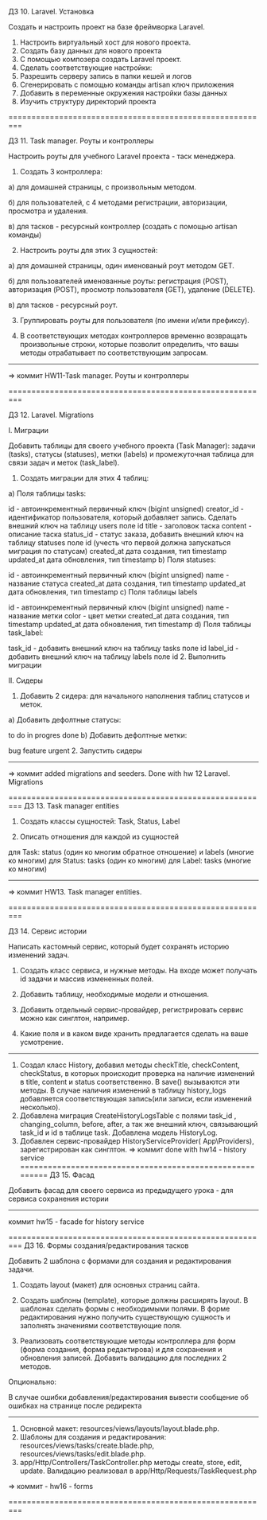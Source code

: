 ДЗ 10. Laravel. Установка

Создать и настроить проект на базе фреймворка Laravel.

1. Настроить виртуальный хост для нового проекта.
2. Создать базу данных для нового проекта
3. С помощью композера создать Laravel проект.
4. Сделать соответствующие настройки:
5. Разрешить серверу запись в папки кешей и логов
6. Сгенерировать с помощью команды artisan ключ приложения
7. Добавить в переменные окружения настройки базы данных
8. Изучить структуру директорий проекта

=========================================================

ДЗ 11. Task manager. Роуты и контроллеры

Настроить роуты для учебного Laravel проекта - таск менеджера.

1. Создать 3 контроллера:

а) для домашней страницы, с произвольным методом.

б) для пользователей, с 4 методами регистрации, авторизации, просмотра и удаления.

в) для тасков - ресурсный контроллер (создать с помощью artisan команды)

2. Настроить роуты для этих 3 сущностей:

a) для домашней страницы, один именованый роут методом GET.

б) для пользователей именованные роуты: регистрация (POST), авторизация (POST), просмотр пользователя (GET), удаление (DELETE).

в) для тасков - ресурсный роут.

3. Группировать роуты для пользователя (по имени и/или префиксу).

4. В соответствующих методах контроллеров временно возвращать произвольные строки, которые позволит определить, что вашы методы отрабатывает по соответствующим запросам.

---------------------------------------------------------
=> коммит HW11-Task manager. Роуты и контроллеры

=========================================================

ДЗ 12. Laravel. Migrations

I. Миграции

Добавить таблицы для своего учебного проекта (Task Manager): задачи (tasks), статусы (statuses), метки (labels) и промежуточная таблица для связи задач и меток (task_label).

1. Создать миграции для этих 4 таблиц:

a) Поля таблицы tasks:

id - автоинкрементный первичный ключ (bigint unsigned)
creator_id - идентификатор пользователя, который добавляет запись. Сделать внешний ключ на таблицу users поле id
title - заголовок таска
content - описание таска
status_id - статус заказа, добавить внешний ключ на таблицу statuses поле id (учесть что первой должна запускаться миграция по статусам)
created_at дата создания, тип timestamp
updated_at дата обновления, тип timestamp
b) Поля statuses:

id - автоинкрементный первичный ключ (bigint unsigned)
name - название статуса
created_at дата создания, тип timestamp
updated_at дата обновления, тип timestamp
c) Поля таблицы labels

id - автоинкрементный первичный ключ (bigint unsigned)
name - название метки
color - цвет метки
created_at дата создания, тип timestamp
updated_at дата обновления, тип timestamp
d) Поля таблицы task_label:

task_id - добавить внешний ключ на таблицу tasks поле id
label_id - добавить внешний ключ на таблицу labels поле id
2. Выполнить миграции

II. Сидеры

1. Добавить 2 сидера: для начального наполнения таблиц статусов и меток.

a) Добавить дефолтные статусы:

to do
in progres
done
b) Добавить дефолтные метки:

bug
feature
urgent
2. Запустить сидеры

---------------------------------------------------------
=> коммит added migrations and seeders. Done with hw 12 Laravel. Migrations

=========================================================
ДЗ 13. Task manager entities

1. Создать классы сущностей: Task, Status, Label

2. Описать отношения для каждой из сущностей

для Task: status (один ко многим обратное отношение) и labels (многие ко многим)
для Status: tasks (один ко многим)
для Label: tasks (многие ко многим)

---------------------------------------------------------
=> коммит HW13. Task manager entities.

=========================================================

ДЗ 14. Сервис истории

Написать кастомный сервис, который будет сохранять историю изменений задач.

1. Создать класс сервиса, и нужные методы. На входе может получать id задачи и массив измененных полей.

2. Добавить таблицу, необходимые модели и отношения.

3. Добавить отдельный сервис-провайдер, регистрировать сервис можно как синглтон, например.

4. Какие поля и в каком виде хранить предлагается сделать на ваше усмотрение.
---------------------------------------------------------
1. Создал класс History, добавил методы checkTitle, checkContent, checkStatus, в которых происходит проверка на наличие изменений в title, content и status соответственно. В save() вызываются эти методы. В случае наличия изменений в таблицу history_logs добавляется соответствующая запись(или записи, если изменений несколько).
2. Добавлена миграция CreateHistoryLogsTable с полями task_id , changing_column, before, after, а так же внешний ключ, связывающий task_id и id в таблице task. Добавлена модель HistoryLog.
3. Добавлен сервис-провайдер HistoryServiceProvider( App\Providers), зарегистрирован как синглтон.
=> коммит done with hw14 - history service
=========================================================
ДЗ 15. Фасад

Добавить фасад для своего сервиса из предыдущего урока - для сервиса сохранения истории

---------------------------------------------------------
коммит hw15 - facade for history service

=========================================================
ДЗ 16. Формы создания/редактирования тасков

Добавить 2 шаблона с формами для создания и редактирования задачи.

1. Создать layout (макет) для основных страниц сайта.

2. Создать шаблоны (template), которые должны расширять layout. В шаблонах сделать формы с необходимыми полями. В форме редактирования нужно получить существующую сущность и заполнять значениями соответствующие поля.

3. Реализовать соответствующие методы контроллера для форм (форма создания, форма редактирова) и для сохранения и обновления записей. Добавить валидацию для последних 2 методов.

Опционально:

В случае ошибки добавления/редактирования вывести сообщение об ошибках на странице после редиректа

---------------------------------------------------------
1. Основной макет: resources/views/layouts/layout.blade.php.
2. Шаблоны для создания и редактирования: resources/views/tasks/create.blade.php, resources/views/tasks/edit.blade.php.
3. app/Http/Controllers/TaskController.php методы create, store, edit, update. Валидацию реализовал в app/Http/Requests/TaskRequest.php

=> коммит - hw16 - forms

=========================================================












